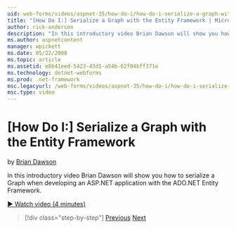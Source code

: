 ```yaml
---
uid: web-forms/videos/aspnet-35/how-do-i/how-do-i-serialize-a-graph-with-the-entity-framework
title: "[How Do I:] Serialize a Graph with the Entity Framework | Microsoft Docs"
author: rick-anderson
description: "In this introductory video Brian Dawson will show you how to serialize a Graph when developing an ASP.NET application with the ADO.NET Entity Framework."
ms.author: aspnetcontent
manager: wpickett
ms.date: 05/22/2008
ms.topic: article
ms.assetid: e8b41eed-5423-43d1-a54b-62f04bff371e
ms.technology: dotnet-webforms
ms.prod: .net-framework
msc.legacyurl: /web-forms/videos/aspnet-35/how-do-i/how-do-i-serialize-a-graph-with-the-entity-framework
msc.type: video
---
```

[How Do I:] Serialize a Graph with the Entity Framework
====================
by [Brian Dawson](https://twitter.com/briandawson)

In this introductory video Brian Dawson will show you how to serialize a Graph when developing an ASP.NET application with the ADO.NET Entity Framework.

[&#9654; Watch video (4 minutes)](https://channel9.msdn.com/Blogs/ASP-NET-Site-Videos/how-do-i-serialize-a-graph-with-the-entity-framework)

> [!div class="step-by-step"]
> [Previous](how-do-i-use-the-new-entity-data-source.md)
> [Next](how-do-i-use-msbuild-to-automate-the-aspnet-compiler-and-merge-utilities.md)

